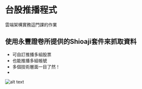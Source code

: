 # 台股推播程式
雲端架構實務這門課的作業
## 使用永豐證卷所提供的Shioaji套件來抓取資料
- 可自訂推播多組股票
- 也能推播多組帳號
- 多個技術層面一目了然！
- 
![alt text](https://media.discordapp.net/attachments/659381940675411979/898504421212815370/TWSE.png)
